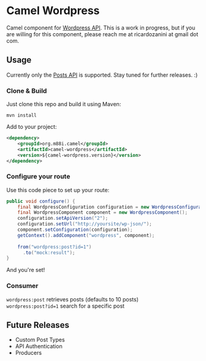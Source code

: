 # Camel Wordpress

Camel component for [Wordpress API](https://developer.wordpress.org/rest-api/reference/). This is a work in progress, but if you are willing for this component, please reach me at ricardozanini at gmail dot com.

## Usage

Currently only the [Posts API](https://developer.wordpress.org/rest-api/reference/posts/#schema) is supported. Stay tuned for further releases. :)

### Clone & Build

Just clone this repo and build it using Maven:

`mvn install`

Add to your project:

```xml
<dependency>
	<groupId>org.m88i.camel</groupId>
	<artifactId>camel-wordpress</artifactId>
	<version>${camel-wordpress.version}</version>
</dependency>

```

### Configure your route

Use this code piece to set up your route:

```java
public void configure() {
    final WordpressConfiguration configuration = new WordpressConfiguration();
    final WordpressComponent component = new WordpressComponent();
    configuration.setApiVersion("2");
    configuration.setUrl("http://yoursite/wp-json/");
    component.setConfiguration(configuration);
    getContext().addComponent("wordpress", component);
    
    from("wordpress:post?id=1")
      .to("mock:result");
}
```

And you're set!

### Consumer

`wordpress:post` retrieves posts (defaults to 10 posts)  
`wordpress:post?id=1` search for a specific post

<!---
### Producer

`wordpress:post` creates a new post from the `org.m88i.camel.component.wordpress.api.model.Post` class in the message body.  
`wordpress:post?id=1` updates a post based on data `org.m88i.camel.component.wordpress.api.model.Post` from the message body.  
`wordpress:post?id=1&operation=delete` deletes a specific post  
-->

## Future Releases

- Custom Post Types 
- API Authentication
- Producers